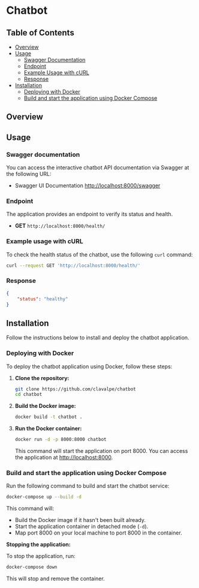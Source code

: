 # Chatbot

## Table of Contents

- [Overview](#overview)
- [Usage](#usage)
  - [Swagger Documentation](#swagger-documentation)
  - [Endpoint](#endpoint)
  - [Example Usage with cURL](#example-usage-with-curl)
  - [Response](#response)
- [Installation](#installation)
  - [Deploying with Docker](#deploying-with-docker)
  - [Build and start the application using Docker Compose](#build-and-start-the-application-using-docker-compose)

## Overview

## Usage

### Swagger documentation
You can access the interactive chatbot API documentation via Swagger at the following URL: 

  - Swagger UI Documentation [http://localhost:8000/swagger](http://localhost:8000/swagger)


### Endpoint
The application provides an endpoint to verify its status and health. 

- **GET** `http://localhost:8000/health/`

### Example usage with cURL
To check the health status of the chatbot, use the following `curl` command:

```bash
curl --request GET 'http://localhost:8000/health/' 
```

### Response
```json
{
    "status": "healthy"
}
```

## Installation
Follow the instructions below to install and deploy the chatbot application.

### Deploying with Docker
To deploy the chatbot application using Docker, follow these steps:

1. **Clone the repository:**

    ```bash
    git clone https://github.com/clavalpe/chatbot
    cd chatbot
    ```

2. **Build the Docker image:**

    ```bash
    docker build -t chatbot .
    ```

3. **Run the Docker container:**

    ```bash
    docker run -d -p 8000:8000 chatbot
    ```

    This command will start the application on port 8000. You can access the application at [http://localhost:8000](http://localhost:8000).

### Build and start the application using Docker Compose

Run the following command to build and start the chatbot service:

```bash
docker-compose up --build -d
```

This command will:
- Build the Docker image if it hasn't been built already.
- Start the application container in detached mode (`-d`).
- Map port 8000 on your local machine to port 8000 in the container.

**Stopping the application:**

To stop the application, run:

```bash
docker-compose down
```

This will stop and remove the container.